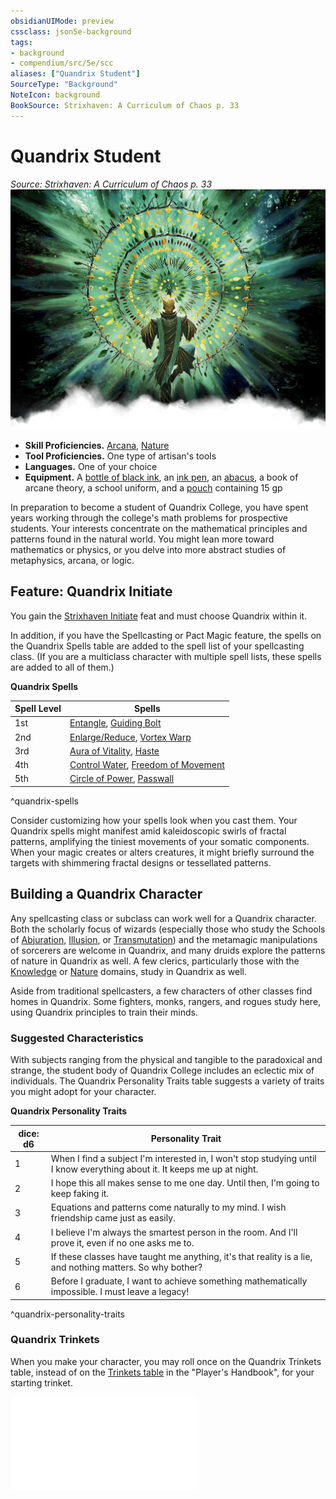 ```yaml
---
obsidianUIMode: preview
cssclass: json5e-background
tags:
- background
- compendium/src/5e/scc
aliases: ["Quandrix Student"]
SourceType: "Background"
NoteIcon: background
BookSource: Strixhaven: A Curriculum of Chaos p. 33
---
```

# Quandrix Student
*Source: Strixhaven: A Curriculum of Chaos p. 33*  
![A Quandrix student magical...](/3-Mechanics/CLI/backgrounds/img/quandrix-student.webp#right)  

- **Skill Proficiencies.** [Arcana](/3-Mechanics/CLI/rules/skills.md#Arcana), [Nature](/3-Mechanics/CLI/rules/skills.md#Nature)  
- **Tool Proficiencies.** One type of artisan's tools  
- **Languages.** One of your choice  
- **Equipment.** A [bottle of black ink](/3-Mechanics/CLI/items/ink-1-ounce-bottle.md), an [ink pen](/3-Mechanics/CLI/items/ink-pen.md), an [abacus](/3-Mechanics/CLI/items/abacus.md), a book of arcane theory, a school uniform, and a [pouch](/3-Mechanics/CLI/items/pouch.md) containing 15 gp  

In preparation to become a student of Quandrix College, you have spent years working through the college's math problems for prospective students. Your interests concentrate on the mathematical principles and patterns found in the natural world. You might lean more toward mathematics or physics, or you delve into more abstract studies of metaphysics, arcana, or logic.

## Feature: Quandrix Initiate

You gain the [Strixhaven Initiate](/3-Mechanics/CLI/feats/strixhaven-initiate-scc.md) feat and must choose Quandrix within it.

In addition, if you have the Spellcasting or Pact Magic feature, the spells on the Quandrix Spells table are added to the spell list of your spellcasting class. (If you are a multiclass character with multiple spell lists, these spells are added to all of them.)

**Quandrix Spells**

| Spell Level | Spells |
|-------------|--------|
| 1st | [Entangle](/3-Mechanics/CLI/spells/entangle.md), [Guiding Bolt](/3-Mechanics/CLI/spells/guiding-bolt.md) |
| 2nd | [Enlarge/Reduce](/3-Mechanics/CLI/spells/enlarge-reduce.md), [Vortex Warp](/3-Mechanics/CLI/spells/vortex-warp-scc.md) |
| 3rd | [Aura of Vitality](/3-Mechanics/CLI/spells/aura-of-vitality.md), [Haste](/3-Mechanics/CLI/spells/haste.md) |
| 4th | [Control Water](/3-Mechanics/CLI/spells/control-water.md), [Freedom of Movement](/3-Mechanics/CLI/spells/freedom-of-movement.md) |
| 5th | [Circle of Power](/3-Mechanics/CLI/spells/circle-of-power.md), [Passwall](/3-Mechanics/CLI/spells/passwall.md) |
^quandrix-spells

Consider customizing how your spells look when you cast them. Your Quandrix spells might manifest amid kaleidoscopic swirls of fractal patterns, amplifying the tiniest movements of your somatic components. When your magic creates or alters creatures, it might briefly surround the targets with shimmering fractal designs or tessellated patterns.

## Building a Quandrix Character

Any spellcasting class or subclass can work well for a Quandrix character. Both the scholarly focus of wizards (especially those who study the Schools of [Abjuration](/3-Mechanics/CLI/classes/wizard-school-of-abjuration.md), [Illusion](/3-Mechanics/CLI/classes/wizard-school-of-illusion.md), or [Transmutation](/3-Mechanics/CLI/classes/wizard-school-of-transmutation.md)) and the metamagic manipulations of sorcerers are welcome in Quandrix, and many druids explore the patterns of nature in Quandrix as well. A few clerics, particularly those with the [Knowledge](/3-Mechanics/CLI/classes/cleric-knowledge-domain.md) or [Nature](/3-Mechanics/CLI/classes/cleric-nature-domain.md) domains, study in Quandrix as well.

Aside from traditional spellcasters, a few characters of other classes find homes in Quandrix. Some fighters, monks, rangers, and rogues study here, using Quandrix principles to train their minds.

### Suggested Characteristics

With subjects ranging from the physical and tangible to the paradoxical and strange, the student body of Quandrix College includes an eclectic mix of individuals. The Quandrix Personality Traits table suggests a variety of traits you might adopt for your character.

**Quandrix Personality Traits**

| dice: d6 | Personality Trait |
|----------|-------------------|
| 1 | When I find a subject I'm interested in, I won't stop studying until I know everything about it. It keeps me up at night. |
| 2 | I hope this all makes sense to me one day. Until then, I'm going to keep faking it. |
| 3 | Equations and patterns come naturally to my mind. I wish friendship came just as easily. |
| 4 | I believe I'm always the smartest person in the room. And I'll prove it, even if no one asks me to. |
| 5 | If these classes have taught me anything, it's that reality is a lie, and nothing matters. So why bother? |
| 6 | Before I graduate, I want to achieve something mathematically impossible. I must leave a legacy! |
^quandrix-personality-traits

### Quandrix Trinkets

When you make your character, you may roll once on the Quandrix Trinkets table, instead of on the [Trinkets table](/3-Mechanics/CLI/items/trinket.md) in the "Player's Handbook", for your starting trinket.

![Quandrix Trinkets](/3-Mechanics/CLI/tables/quandrix-trinkets-scc.md)